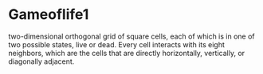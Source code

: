 # Gameoflife1
two-dimensional orthogonal grid of square cells, each of which is in one of two possible states, live or dead. Every cell interacts with its eight neighbors, which are the cells that are directly horizontally, vertically, or diagonally adjacent.
